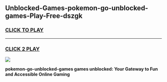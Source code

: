
## Unblocked-Games-pokemon-go-unblocked-games-Play-Free-dszgk
<h3>
<a href="https://premium76.site?title=pokemon-go-unblocked-games&ref=19M">CLICK TO PLAY</a></h3>
<hr>

<h3>
<a href="https://premium76.site?title=pokemon-go-unblocked-games&ref=19M">CLICK 2 PLAY</a>
  
</h3>

<a href="https://premium76.site?title=pokemon-go-unblocked-games&ref=19M"><img src="https://clearcache.store/games.png"></a>


**pokemon-go-unblocked-games games unblocked: Your Gateway to Fun and Accessible Online Gaming**
